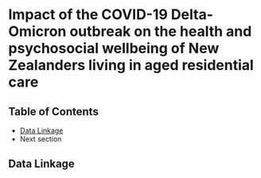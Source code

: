 # Impact of the COVID-19 Delta-Omicron outbreak on the health and psychosocial wellbeing of New Zealanders living in aged residential care

##  Table of Contents
 - <a href="#data-linkage">Data Linkage</a>
 - Next section

##  Data Linkage
